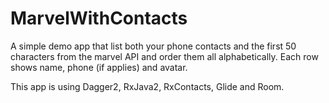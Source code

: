 # MarvelWithContacts


A simple demo app that list both your phone contacts and the first 50 characters from the marvel API
and order them all alphabetically. Each row shows name, phone (if applies) and
avatar.

This app is using Dagger2, RxJava2, RxContacts, Glide and Room.
